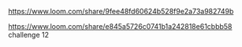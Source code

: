 https://www.loom.com/share/9fee48fd60624b528f9e2a73a982749b

https://www.loom.com/share/e845a5726c0741b1a242818e61cbbb58 challenge 12